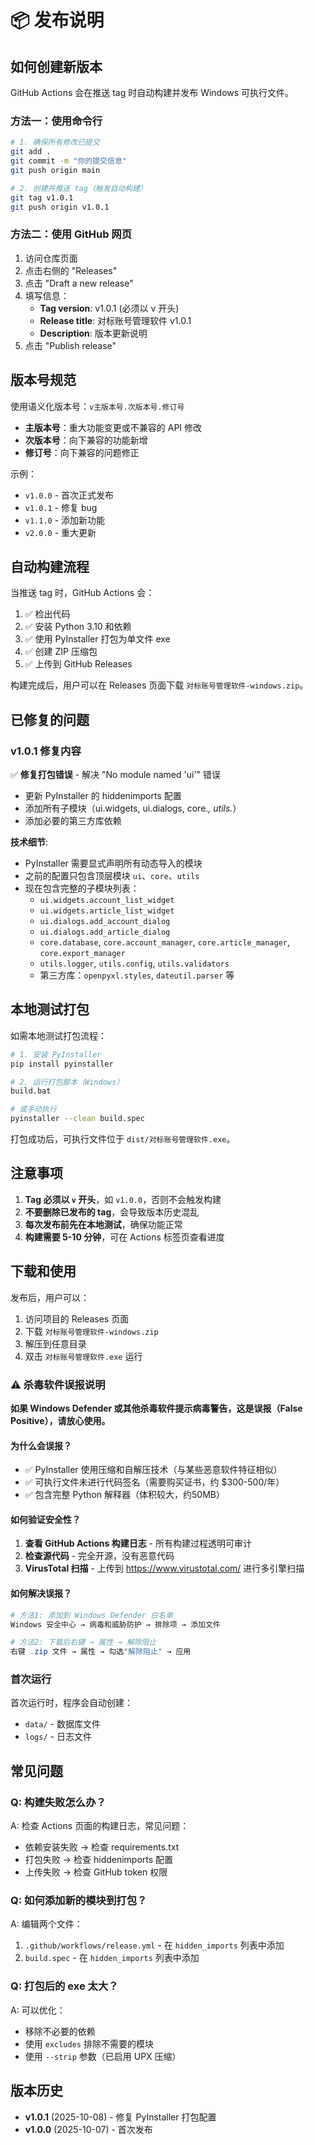 # 📦 发布说明

## 如何创建新版本

GitHub Actions 会在推送 tag 时自动构建并发布 Windows 可执行文件。

### 方法一：使用命令行

```bash
# 1. 确保所有修改已提交
git add .
git commit -m "你的提交信息"
git push origin main

# 2. 创建并推送 tag（触发自动构建）
git tag v1.0.1
git push origin v1.0.1
```

### 方法二：使用 GitHub 网页

1. 访问仓库页面
2. 点击右侧的 "Releases"
3. 点击 "Draft a new release"
4. 填写信息：
   - **Tag version**: v1.0.1 (必须以 v 开头)
   - **Release title**: 对标账号管理软件 v1.0.1
   - **Description**: 版本更新说明
5. 点击 "Publish release"

## 版本号规范

使用语义化版本号：`v主版本号.次版本号.修订号`

- **主版本号**：重大功能变更或不兼容的 API 修改
- **次版本号**：向下兼容的功能新增
- **修订号**：向下兼容的问题修正

示例：
- `v1.0.0` - 首次正式发布
- `v1.0.1` - 修复 bug
- `v1.1.0` - 添加新功能
- `v2.0.0` - 重大更新

## 自动构建流程

当推送 tag 时，GitHub Actions 会：

1. ✅ 检出代码
2. ✅ 安装 Python 3.10 和依赖
3. ✅ 使用 PyInstaller 打包为单文件 exe
4. ✅ 创建 ZIP 压缩包
5. ✅ 上传到 GitHub Releases

构建完成后，用户可以在 Releases 页面下载 `对标账号管理软件-windows.zip`。

## 已修复的问题

### v1.0.1 修复内容

✅ **修复打包错误** - 解决 "No module named 'ui'" 错误
- 更新 PyInstaller 的 hiddenimports 配置
- 添加所有子模块（ui.widgets, ui.dialogs, core.*, utils.*）
- 添加必要的第三方库依赖

**技术细节**:
- PyInstaller 需要显式声明所有动态导入的模块
- 之前的配置只包含顶层模块 `ui`、`core`、`utils`
- 现在包含完整的子模块列表：
  - `ui.widgets.account_list_widget`
  - `ui.widgets.article_list_widget`
  - `ui.dialogs.add_account_dialog`
  - `ui.dialogs.add_article_dialog`
  - `core.database`, `core.account_manager`, `core.article_manager`, `core.export_manager`
  - `utils.logger`, `utils.config`, `utils.validators`
  - 第三方库：`openpyxl.styles`, `dateutil.parser` 等

## 本地测试打包

如需本地测试打包流程：

```bash
# 1. 安装 PyInstaller
pip install pyinstaller

# 2. 运行打包脚本（Windows）
build.bat

# 或手动执行
pyinstaller --clean build.spec
```

打包成功后，可执行文件位于 `dist/对标账号管理软件.exe`。

## 注意事项

1. **Tag 必须以 `v` 开头**，如 `v1.0.0`，否则不会触发构建
2. **不要删除已发布的 tag**，会导致版本历史混乱
3. **每次发布前先在本地测试**，确保功能正常
4. **构建需要 5-10 分钟**，可在 Actions 标签页查看进度

## 下载和使用

发布后，用户可以：

1. 访问项目的 Releases 页面
2. 下载 `对标账号管理软件-windows.zip`
3. 解压到任意目录
4. 双击 `对标账号管理软件.exe` 运行

### ⚠️ 杀毒软件误报说明

**如果 Windows Defender 或其他杀毒软件提示病毒警告，这是误报（False Positive），请放心使用。**

#### 为什么会误报？
- ✅ PyInstaller 使用压缩和自解压技术（与某些恶意软件特征相似）
- ✅ 可执行文件未进行代码签名（需要购买证书，约 $300-500/年）
- ✅ 包含完整 Python 解释器（体积较大，约50MB）

#### 如何验证安全性？
1. **查看 GitHub Actions 构建日志** - 所有构建过程透明可审计
2. **检查源代码** - 完全开源，没有恶意代码
3. **VirusTotal 扫描** - 上传到 https://www.virustotal.com/ 进行多引擎扫描

#### 如何解决误报？
```powershell
# 方法1: 添加到 Windows Defender 白名单
Windows 安全中心 → 病毒和威胁防护 → 排除项 → 添加文件

# 方法2: 下载后右键 → 属性 → 解除阻止
右键 .zip 文件 → 属性 → 勾选"解除阻止" → 应用
```

### 首次运行

首次运行时，程序会自动创建：
- `data/` - 数据库文件
- `logs/` - 日志文件

## 常见问题

### Q: 构建失败怎么办？

A: 检查 Actions 页面的构建日志，常见问题：
- 依赖安装失败 → 检查 requirements.txt
- 打包失败 → 检查 hiddenimports 配置
- 上传失败 → 检查 GitHub token 权限

### Q: 如何添加新的模块到打包？

A: 编辑两个文件：
1. `.github/workflows/release.yml` - 在 `hidden_imports` 列表中添加
2. `build.spec` - 在 `hidden_imports` 列表中添加

### Q: 打包后的 exe 太大？

A: 可以优化：
- 移除不必要的依赖
- 使用 `excludes` 排除不需要的模块
- 使用 `--strip` 参数（已启用 UPX 压缩）

## 版本历史

- **v1.0.1** (2025-10-08) - 修复 PyInstaller 打包配置
- **v1.0.0** (2025-10-07) - 首次发布
